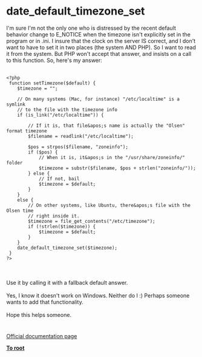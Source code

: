 # date_default_timezone_set



I&apos;m sure I&apos;m not the only one who is distressed by the recent default behavior change to E_NOTICE when the timezone isn&apos;t explicitly set in the program or in .ini.  I insure that the clock on the server IS correct, and I don&apos;t want to have to set it in two places (the system AND PHP).  So I want to read it from the system.  But PHP won&apos;t accept that answer, and insists on a call to this function.  So, here&apos;s my answer:<br><br>

```
<?php
 function setTimezone($default) {
    $timezone = "";
    
    // On many systems (Mac, for instance) "/etc/localtime" is a symlink
    // to the file with the timezone info
    if (is_link("/etc/localtime")) {
        
        // If it is, that file&apos;s name is actually the "Olsen" format timezone
        $filename = readlink("/etc/localtime");
        
        $pos = strpos($filename, "zoneinfo");
        if ($pos) {
            // When it is, it&apos;s in the "/usr/share/zoneinfo/" folder
            $timezone = substr($filename, $pos + strlen("zoneinfo/"));
        } else {
            // If not, bail
            $timezone = $default;
        }
    }
    else {
        // On other systems, like Ubuntu, there&apos;s file with the Olsen time
        // right inside it.
        $timezone = file_get_contents("/etc/timezone");
        if (!strlen($timezone)) {
            $timezone = $default;
        }
    }
    date_default_timezone_set($timezone);
 }
?>
```
<br><br>Use it by calling it with a fallback default answer.<br><br>Yes, I know it doesn&apos;t work on Windows.  Neither do I :)  Perhaps someone wants to add that functionality.<br><br>Hope this helps someone.  

#

[Official documentation page](https://www.php.net/manual/en/function.date-default-timezone-set.php)

**[To root](/README.md)**